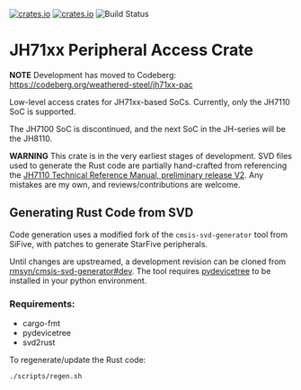 [![crates.io](https://img.shields.io/crates/d/jh71xx-pac.svg)](https://crates.io/crates/jh71xx-pac)
[![crates.io](https://img.shields.io/crates/v/jh71xx-pac.svg)](https://crates.io/crates/jh71xx-pac)
![Build Status](https://codeberg.org/weathered-steel/jh71xx-pac/workflows/CI/badge.svg)

# JH71xx Peripheral Access Crate

**NOTE** Development has moved to Codeberg: <https://codeberg.org/weathered-steel/jh71xx-pac>

Low-level access crates for JH71xx-based SoCs. Currently, only the JH7110 SoC is supported.

The JH7100 SoC is discontinued, and the next SoC in the JH-series will be the JH8110.

**WARNING** This crate is in the very earliest stages of development. SVD files used to generate the Rust code are partially hand-crafted from referencing the [JH7110 Technical Reference Manual, preliminary release V2](https://doc-en.rvspace.org/JH7110/PDF/JH7110_TRM_StarFive_Preliminary_V2.pdf). Any mistakes are my own, and reviews/contributions are welcome.

## Generating Rust Code from SVD

Code generation uses a modified fork of the `cmsis-svd-generator` tool from SiFive, with patches to generate StarFive peripherals.

Until changes are upstreamed, a development revision can be cloned from [rmsyn/cmsis-svd-generator#dev](https://github.com/rmsyn/cmsis-svd-generator/tree/dev). The tool requires [pydevicetree](https://pypi.org/project/pydevicetree/) to be installed in your python environment.

### Requirements:

- cargo-fmt
- pydevicetree
- svd2rust

To regenerate/update the Rust code:

```bash
./scripts/regen.sh
``` 
